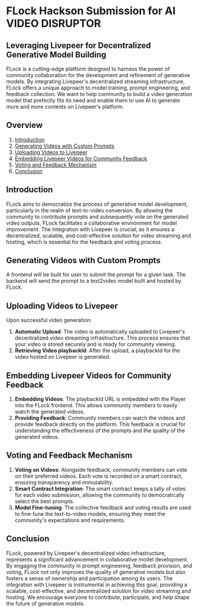 # FLock Hackson Submission for AI VIDEO DISRUPTOR
## Leveraging Livepeer for Decentralized Generative Model Building

FLock is a cutting-edge platform designed to harness the power of community collaboration for the development and refinement of generative models. By integrating Livepeer's decentralized streaming infrastructure, FLock offers a unique approach to model training, prompt engineering, and feedback collection. We want to help community to build a video generation model that prefectly fits its need and enable them to use AI to generate more and more contents on Livepeer's platform.

## Overview

1. [Introduction](#introduction)
2. [Generating Videos with Custom Prompts](#generating-videos-with-custom-prompts)
3. [Uploading Videos to Livepeer](#uploading-videos-to-livepeer)
4. [Embedding Livepeer Videos for Community Feedback](#embedding-livepeer-videos-for-community-feedback)
5. [Voting and Feedback Mechanism](#voting-and-feedback-mechanism)
6. [Conclusion](#conclusion)

## Introduction

FLock aims to democratize the process of generative model development, particularly in the realm of text-to-video conversion. By allowing the community to contribute prompts and subsequently vote on the generated video outputs, FLock facilitates a collaborative environment for model improvement. The integration with Livepeer is crucial, as it ensures a decentralized, scalable, and cost-effective solution for video streaming and hosting, which is essential for the feedback and voting process.

## Generating Videos with Custom Prompts

A frontend will be built for user to submit the prompt for a given task. The backend will send the prompt to a text2video model built and hosted by FLock.

## Uploading Videos to Livepeer

Upon successful video generation:

1. **Automatic Upload**: The video is automatically uploaded to Livepeer's decentralized video streaming infrastructure. This process ensures that your video is stored securely and is ready for community viewing.
2. **Retrieving Video playbackId**: After the upload, a playbackId for the video hosted on Livepeer is generated.

## Embedding Livepeer Videos for Community Feedback

1. **Embedding Videos**: The  playbackId URL is embedded with the Player into the FLock frontend. This allows community members to easily watch the generated videos.
2. **Providing Feedback**: Community members can watch the videos and provide feedback directly on the platform. This feedback is crucial for understanding the effectiveness of the prompts and the quality of the generated videos.

## Voting and Feedback Mechanism

1. **Voting on Videos**: Alongside feedback, community members can vote on their preferred videos. Each vote is recorded on a smart contract, ensuring transparency and immutability.
2. **Smart Contract Integration**: The smart contract keeps a tally of votes for each video submission, allowing the community to democratically select the best prompts.
3. **Model Fine-tuning**: The collective feedback and voting results are used to fine-tune the text-to-video models, ensuring they meet the community's expectations and requirements.

## Conclusion

FLock, powered by Livepeer's decentralized video infrastructure, represents a significant advancement in collaborative model development. By engaging the community in prompt engineering, feedback provision, and voting, FLock not only improves the quality of generative models but also fosters a sense of ownership and participation among its users. The integration with Livepeer is instrumental in achieving this goal, providing a scalable, cost-effective, and decentralized solution for video streaming and hosting. We encourage everyone to contribute, participate, and help shape the future of generative models.